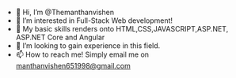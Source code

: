 - 👋 Hi, I’m @Themanthanvishen
- 👀 I’m interested in Full-Stack Web development!
- 🌱 My basic skills renders onto HTML,CSS,JAVASCRIPT,ASP.NET, ASP.NET Core and Angular
- 💞️ I’m looking to gain experience in this field.
- 📫 How to reach me! Simply email me on manthanvishen651998@gmail.com

<!---
Themanthanvishen/Themanthanvishen is a ✨ special ✨ repository because its `README.md` (this file) appears on your GitHub profile.
You can click the Preview link to take a look at your changes.
--->
